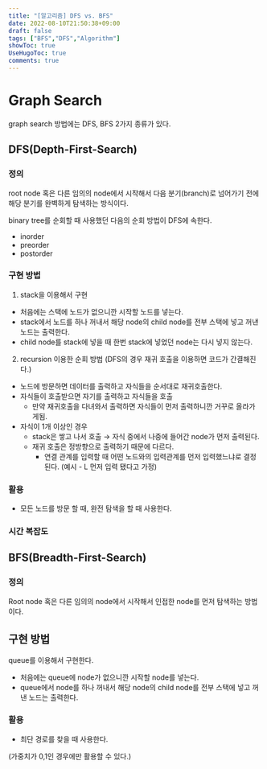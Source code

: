 ```yaml
---
title: "[알고리즘] DFS vs. BFS"
date: 2022-08-10T21:50:38+09:00
draft: false
tags: ["BFS","DFS","Algorithm"]
showToc: true
UseHugoToc: true
comments: true
---
```


# Graph Search
graph search 방법에는 DFS, BFS 2가지 종류가 있다. 

## DFS(Depth-First-Search)

### 정의

root node 혹은 다른 임의의 node에서 시작해서 다음 분기(branch)로 넘어가기 전에 해당 분기를 완벽하게 탐색하는 방식이다. 

binary tree를 순회할 때 사용했던 다음의 순회 방법이 DFS에 속한다. 

- inorder
- preorder
- postorder

### 구현 방법

1) stack을 이용해서 구현

- 처음에는 스택에 노드가 없으니깐 시작할 노드를 넣는다.
- stack에서 노드를 하나 꺼내서 해당 node의 child node를 전부 스택에 넣고 꺼낸 노드는 출력한다.
- child node를 stack에 넣을 때 한번 stack에 넣었던 node는 다시 넣지 않는다.

2) recursion 이용한 순회 방법 (DFS의 경우 재귀 호출을 이용하면 코드가 간결해진다.)

- 노드에 방문하면 데이터를 출력하고 자식들을 순서대로 재귀호출한다.
- 자식들이 호출받으면 자기를 출력하고 자식들을 호출
    - 만약 재귀호출을 다녀와서 출력하면 자식들이 먼저 출력하니깐 거꾸로 올라가게됨.
- 자식이 1개 이상인 경우
    - stack은 쌓고 나서 호출 → 자식 중에서 나중에 들어간 node가 먼저 출력된다.
    - 재귀 호출은 정방향으로 출력하기 때문에 다르다.
        - 연결 관계를 입력할 때 어떤 노드와의 입력관계를 먼저 입력했느냐로 결정된다. (예시 - L 먼저 입력 됐다고 가정)

### 활용

- 모든 노드를 방문 할 때, 완전 탐색을 할 때 사용한다.

### 시간 복잡도

## BFS(Breadth-First-Search)

### 정의

Root node 혹은 다른 임의의 node에서 시작해서 인접한 node를 먼저 탐색하는 방법이다.

## 구현 방법

queue를 이용해서 구현한다. 

- 처음에는 queue에 node가 없으니깐 시작할 node를 넣는다.
- queue에서 node를 하나 꺼내서 해당 node의 child node를 전부 스택에 넣고 꺼낸 노드는 출력한다.

### 활용

- 최단 경로를 찾을 때 사용한다.

(가중치가 0,1인 경우에만 활용할 수 있다.)
